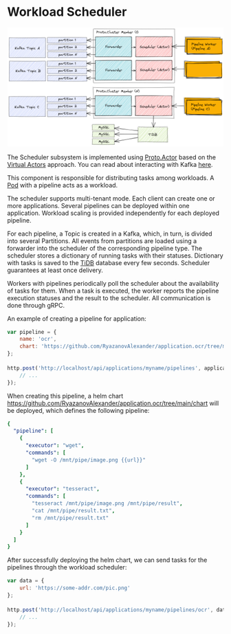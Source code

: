 # Workload Scheduler

![scheduler](.diagrams/scheduler.png)

The Scheduler subsystem is implemented using [Proto.Actor](https://proto.actor/) based on the [Virtual Actors](https://www.microsoft.com/en-us/research/project/orleans-virtual-actors/) approach. You can read about interacting with Kafka [here](https://proto.actor/docs/local-affinity/).

This component is responsible for distributing tasks among workloads. A [Pod](https://kubernetes.io/docs/concepts/workloads/pods/) with a pipeline acts as a workload.

The scheduler supports multi-tenant mode. Each client can create one or more applications. Several pipelines can be deployed within one application. Workload scaling is provided independently for each deployed pipeline.

For each pipeline, a Topic is created in a Kafka, which, in turn, is divided into several Partitions. All events from partitions are loaded using a forwarder into the scheduler of the corresponding pipeline type. The scheduler stores a dictionary of running tasks with their statuses. Dictionary with tasks is saved to the [TiDB](https://github.com/pingcap/tidb) database every few seconds. Scheduler guarantees at least once delivery.

Workers with pipelines periodically poll the scheduler about the availability of tasks for them. When a task is executed, the worker reports the pipeline execution statuses and the result to the scheduler. All communication is done through gRPC.

An example of creating a pipeline for application:

```js
var pipeline = {
    name: 'ocr',
    chart: 'https://github.com/RyazanovAlexander/application.ocr/tree/main/chart'
};

http.post('http://localhost/api/applications/myname/pipelines', application, function(res){
    // ...
});
```

When creating this pipeline, a helm chart https://github.com/RyazanovAlexander/application.ocr/tree/main/chart will be deployed, which defines the following pipeline:

```yaml
{
  "pipeline": [
    {
      "executor": "wget",
      "commands": [
        "wget -O /mnt/pipe/image.png {{url}}"
      ]
    },
    {
      "executor": "tesseract",
      "commands": [
        "tesseract /mnt/pipe/image.png /mnt/pipe/result",
        "cat /mnt/pipe/result.txt",
        "rm /mnt/pipe/result.txt"
      ]
    }
  ]
}
```

After successfully deploying the helm chart, we can send tasks for the pipelines through the workload scheduler:

```js
var data = {
    url: 'https://some-addr.com/pic.png'
};

http.post('http://localhost/api/applications/myname/pipelines/ocr', data, function(res){
    // ...
});
```
